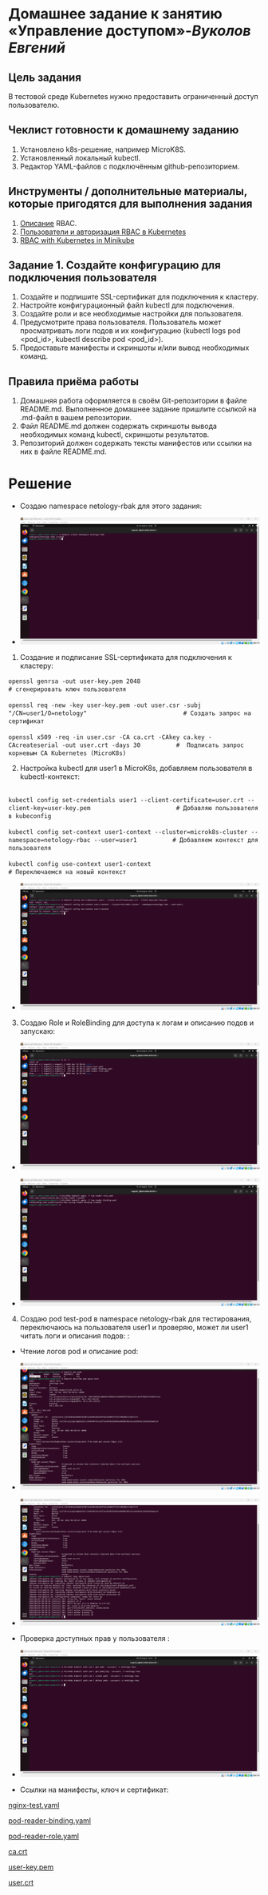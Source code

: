 # **Домашнее задание к занятию «Управление доступом»**-***Вуколов Евгений***

## **Цель задания**

В тестовой среде Kubernetes нужно предоставить ограниченный доступ пользователю.

## **Чеклист готовности к домашнему заданию**

1. Установлено k8s-решение, например MicroK8S.
2. Установленный локальный kubectl.
3. Редактор YAML-файлов с подключённым github-репозиторием.

## **Инструменты / дополнительные материалы, которые пригодятся для выполнения задания**

1. [Описание](https://kubernetes.io/docs/reference/access-authn-authz/rbac/) RBAC. 
2. [Пользователи и авторизация RBAC в Kubernetes](https://habr.com/ru/company/flant/blog/470503/)
3. [RBAC with Kubernetes in Minikube](https://medium.com/@HoussemDellai/rbac-with-kubernetes-in-minikube-4deed658ea7b)

## **Задание 1. Создайте конфигурацию для подключения пользователя**

1. Создайте и подпишите SSL-сертификат для подключения к кластеру.
2. Настройте конфигурационный файл kubectl для подключения.
3. Создайте роли и все необходимые настройки для пользователя.
4. Предусмотрите права пользователя. Пользователь может просматривать логи подов и их конфигурацию (kubectl logs pod <pod_id>, kubectl describe pod <pod_id>).
5. Предоставьте манифесты и скриншоты и/или вывод необходимых команд.

## **Правила приёма работы**

1. Домашняя работа оформляется в своём Git-репозитории в файле README.md. Выполненное домашнее задание пришлите ссылкой на .md-файл в вашем репозитории.
2. Файл README.md должен содержать скриншоты вывода необходимых команд kubectl, скриншоты результатов.
3. Репозиторий должен содержать тексты манифестов или ссылки на них в файле README.md.



# **Решение**

- Создаю namespace netology-rbak для этого задания: 

- ![scrin](https://github.com/Evgenii-379/2.4-2.4.md/blob/main/Снимок%20экрана%202025-03-27%20132850.png)



1. Создание и подписание SSL-сертификата для подключения к кластеру:

```
openssl genrsa -out user-key.pem 2048                                                                   # сгенерировать ключ пользователя

openssl req -new -key user-key.pem -out user.csr -subj "/CN=user1/O=netology"                           # Создать запрос на сертификат

openssl x509 -req -in user.csr -CA ca.crt -CAkey ca.key -CAcreateserial -out user.crt -days 30          #  Подписать запрос корневым CA Kubernetes (MicroK8s)

```



2. Настройка kubectl для user1 в MicroK8s, добавляем пользователя в kubectl-контекст:

```

kubectl config set-credentials user1 --client-certificate=user.crt --client-key=user-key.pem                        # Добавляю пользователя в kubeconfig

kubectl config set-context user1-context --cluster=microk8s-cluster --namespace=netology-rbac --user=user1          # Добавляем контекст для пользователя

kubectl config use-context user1-context                                                                            # Переключаемся на новый контекст

```
 

- ![scrin](https://github.com/Evgenii-379/2.4-2.4.md/blob/main/Снимок%20экрана%202025-03-29%20114946.png)


3. Создаю Role и RoleBinding для доступа к логам и описанию подов и запускаю:

- ![scrin](https://github.com/Evgenii-379/2.4-2.4.md/blob/main/Снимок%20экрана%202025-03-29%20134214.png)

- ![scrin](https://github.com/Evgenii-379/2.4-2.4.md/blob/main/Снимок%20экрана%202025-03-27%20142402.png)

4. Создаю pod test-pod в namespace netology-rbak для тестирования, переключаюсь на пользователя user1 и проверяю, может ли user1 читать логи и описания подов: : 

- Чтение логов pod и описание pod:

- ![scrin](https://github.com/Evgenii-379/2.4-2.4.md/blob/main/Снимок%20экрана%202025-03-29%20132201.png)

- ![scrin](https://github.com/Evgenii-379/2.4-2.4.md/blob/main/Снимок%20экрана%202025-03-29%20132307.png)

- Проверка доступных прав у пользователя : 

- ![scrin](https://github.com/Evgenii-379/2.4-2.4.md/blob/main/Снимок%20экрана%202025-03-29%20133411.png)


- Ссылки на манифесты, ключ и сертификат:

[nginx-test.yaml](https://github.com/Evgenii-379/2.4-2.4.md/blob/main/config.yaml/nginx-test.yaml)

[pod-reader-binding.yaml](https://github.com/Evgenii-379/2.4-2.4.md/blob/main/config.yaml/pod-reader-binding.yaml)

[pod-reader-role.yaml](https://github.com/Evgenii-379/2.4-2.4.md/blob/main/config.yaml/pod-reader-role.yaml)

[ca.crt](https://github.com/Evgenii-379/2.4-2.4.md/blob/main/certs/ca.crt)

[user-key.pem](https://github.com/Evgenii-379/2.4-2.4.md/blob/main/certs/user-key.pem)

[user.crt](https://github.com/Evgenii-379/2.4-2.4.md/blob/main/certs/user.crt)





















































